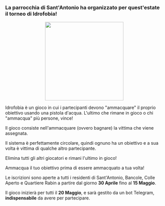 ### La parrocchia di Sant'Antonio ha organizzato per quest'estate il torneo di Idrofobia!

<p align="center">
  <img width="250px" src="/assets/images/idrofobia.png">
</p>
  

Idrofobia è un gioco in cui i partecipanti devono "ammacquare" il proprio obiettivo usando una pistola d'acqua. L'ultimo che rimane in gioco o chi "ammacqua" più persone, vince!

Il gioco consiste nell'ammacquare (ovvero bagnare) la vittima che viene assegnata.

Il sistema è perfettamente circolare, quindi ognuno ha un obiettivo e a sua volta è vittima di qualche altro partecipante.

Elimina tutti gli altri giocatori e rimani l'ultimo in gioco!

Ammacqua il tuo obiettivo prima di essere ammacquato a tua volta!

Le iscrizioni sono aperte a tutti i residenti di Sant'Antonio, Bancole, Colle Aperto e Quartiere Rabin a partire dal giorno **30 Aprile** fino al **15 Maggio**.

Il gioco inizierà per tutti il **20 Maggio**, e sarà gestito da un bot Telegram, **indispensabile** da avere per partecipare.
